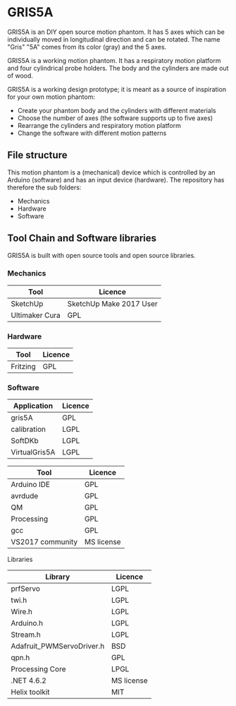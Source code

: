 # GRIS5A
GRIS5A is an DIY open source motion phantom. It has 5 axes which can be individually moved in longitudinal direction and can be rotated.
The name "Gris" "5A" comes from its color (gray) and the 5 axes. 

GRIS5A is a working motion phantom. It has a respiratory motion platform and four cylindrical probe holders. The body and the cylinders are made out of wood.

GRIS5A is a working design prototype; it is meant as a source of inspiration for your own motion phantom:

 - Create your phantom body and the cylinders with different materials
 - Choose the number of axes (the software supports up to five axes)
 - Rearrange the cylinders and  respiratory motion platform
 - Change the software with different motion patterns

## File structure
This motion phantom is a (mechanical) device which is controlled by an Arduino (software) and has an input device (hardware).
The repository has therefore the sub folders:

- Mechanics
- Hardware
- Software

## Tool Chain and Software libraries

GRIS5A is built with open source tools and open source libraries.

### Mechanics

Tool | Licence
---- | -------
SketchUp | SketchUp Make 2017 User
Ultimaker Cura | GPL

### Hardware

Tool | Licence
---- | -------
 Fritzing | GPL

### Software

Application | Licence
----------- | -------
gris5A | GPL
calibration | LGPL
SoftDKb | LGPL
VirtualGris5A  | LGPL

Tool | Licence
---- | -------
Arduino IDE | GPL
avrdude | GPL
QM | GPL
Processing | GPL
gcc | GPL
VS2017 community | MS license

Libraries

Library | Licence
------- | -------
prfServo | LGPL
twi.h | LGPL
Wire.h | LGPL
Arduino.h | LGPL
Stream.h | LGPL
Adafruit_PWMServoDriver.h | BSD
qpn.h | GPL
Processing Core | LPGL
.NET 4.6.2 | MS license
Helix toolkit | MIT

